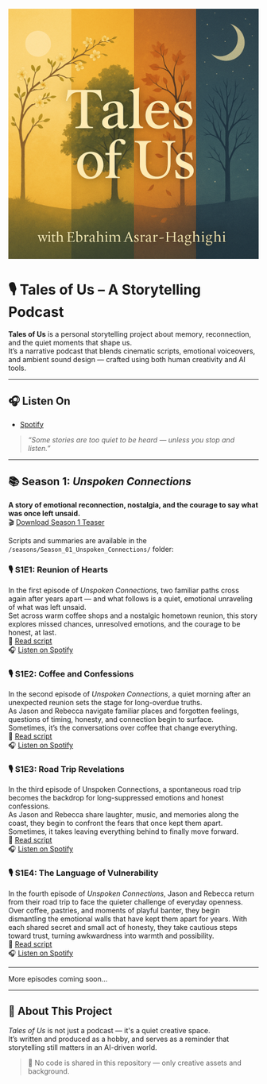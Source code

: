 ![Tales of Us Cover](Cover.png)

# 🎙️ Tales of Us – A Storytelling Podcast

**Tales of Us** is a personal storytelling project about memory, reconnection, and the quiet moments that shape us.  
It’s a narrative podcast that blends cinematic scripts, emotional voiceovers, and ambient sound design — crafted using both human creativity and AI tools.

---

## 🎧 Listen On
- [Spotify](https://open.spotify.com/show/7ImgY7lwV9mrYWkTNNikTx)

> *“Some stories are too quiet to be heard — unless you stop and listen.”*

---

## 📚 Season 1: *Unspoken Connections*

**A story of emotional reconnection, nostalgia, and the courage to say what was once left unsaid.**  
🎬 [Download Season 1 Teaser](seasons/Season_01_Unspoken_Connections/S01-Unspoken_Connections_Teaser.mp4)

Scripts and summaries are available in the  
`/seasons/Season_01_Unspoken_Connections/` folder:


### 🎙️ S1E1: Reunion of Hearts

In the first episode of *Unspoken Connections*, two familiar paths cross again after years apart — and what follows is a quiet, emotional unraveling of what was left unsaid.  
Set across warm coffee shops and a nostalgic hometown reunion, this story explores missed chances, unresolved emotions, and the courage to be honest, at last.  
📄 [Read script](seasons/Season_01_Unspoken_Connections/S01_E01_Reunion%20of%20Hearts.txt)  
🎧 [Listen on Spotify](https://open.spotify.com/episode/22kYjfEBYHyQbLulMQC0MI)



### 🎙️ S1E2: Coffee and Confessions

In the second episode of *Unspoken Connections*, a quiet morning after an unexpected reunion sets the stage for long-overdue truths.  
As Jason and Rebecca navigate familiar places and forgotten feelings, questions of timing, honesty, and connection begin to surface.  
Sometimes, it’s the conversations over coffee that change everything.    
📄 [Read script](seasons/Season_01_Unspoken_Connections/S01_E02_Coffee%20and%20Confessions.txt)  
🎧 [Listen on Spotify](https://open.spotify.com/episode/2cLPyX0xyZU6t3VDE5ORk6)

### 🎙️ S1E3: Road Trip Revelations

In the third episode of Unspoken Connections, a spontaneous road trip becomes the backdrop for long-suppressed emotions and honest confessions.  
As Jason and Rebecca share laughter, music, and memories along the coast, they begin to confront the fears that once kept them apart.  
Sometimes, it takes leaving everything behind to finally move forward.  
📄 [Read script](https://github.com/E-Asrar-Haghighi/tales-of-us-podcast/blob/main/seasons/Season_01_Unspoken_Connections/S01_E03_Road%20Trip%20Revelations.txt)    
🎧 [Listen on Spotify](https://open.spotify.com/episode/4ywUkRb1NHq3txxPwEMWlE)

### 🎙️ S1E4: The Language of Vulnerability

In the fourth episode of *Unspoken Connections*, Jason and Rebecca return from their road trip to face the quieter challenge of everyday openness.
Over coffee, pastries, and moments of playful banter, they begin dismantling the emotional walls that have kept them apart for years.
With each shared secret and small act of honesty, they take cautious steps toward trust, turning awkwardness into warmth and possibility.  
📄 [Read script](https://github.com/E-Asrar-Haghighi/tales-of-us-podcast/blob/main/seasons/Season_01_Unspoken_Connections/S01_E04_The%20Language%20of%20Vulnerability.txt)  
🎧 [Listen on Spotify](https://open.spotify.com/episode/2YsbBkOIofuKPSnzhZ2PUB)

---

More episodes coming soon...

---

## 🌟 About This Project

*Tales of Us* is not just a podcast — it's a quiet creative space.  
It’s written and produced as a hobby, and serves as a reminder that storytelling still matters in an AI-driven world.

> 📝 No code is shared in this repository — only creative assets and background.

